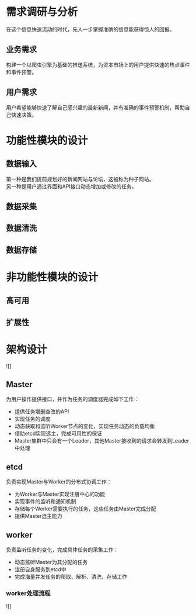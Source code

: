 # 需求调研与分析
在这个信息快速流动的时代，先人一步掌握准确的信息能获得惊人的回报。
## 业务需求
构建一个以爬虫引擎为基础的推送系统，为资本市场上的用户提供快速的热点事件和事件预警。
## 用户需求
用户希望能够快速了解自己感兴趣的最新新闻，并有准确的事件预警机制，帮助自己快速决策。

# 功能性模块的设计
## 数据输入
第一种是我们提前规划好的新闻网站与论坛，这被称为种子网站。</br>
另一种是用户通过界面和API接口动态增加或修改的任务。</br>
## 数据采集

## 数据清洗

## 数据存储

# 非功能性模块的设计
## 高可用
## 扩展性

# 架构设计
![]
## Master
为用户操作提供接口，并作为任务的调度器完成如下工作：
- 提供任务增删查改的API
- 实现任务的调度
- 动态获取和监听Worker节点的变化，实现任务动态的负载均衡
- 借助etcd实现选主，完成可用性的保证
- Master集群中只会有一个Leader，其他Master接收到的请求会转发到Leader中处理

## etcd
负责实现Master与Worker的分布式协调工作：
- 为Worker与Master实现注册中心的功能
- 实现事件的监听和通知机制
- 存储每个Worker需要执行的任务，这些任务由Master完成分配
- 提供Master选主能力

## worker
负责监听任务的变化，完成具体任务的采集工作：
- 动态监听Master为其分配的任务
- 注册自身服务到etcd中
- 完成海量并发任务的爬取、解析、清洗、存储工作
### worker处理流程
![]